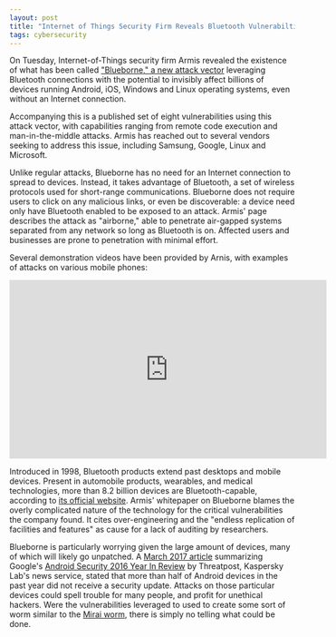 ```yaml
---
layout: post
title: "Internet of Things Security Firm Reveals Bluetooth Vulnerabilties"
tags: cybersecurity
---
```


On Tuesday, Internet-of-Things security firm Armis revealed the existence of what has been called ["Blueborne," a new attack vector](https://www.armis.com/blueborne/) leveraging Bluetooth connections with the potential to invisibly affect billions of devices running Android, iOS, Windows and Linux operating systems, even without an Internet connection.

Accompanying this is a published set of eight vulnerabilities using this attack vector, with capabilities ranging from remote code execution and man-in-the-middle attacks. Armis has reached out to several vendors seeking to address this issue, including Samsung, Google, Linux and Microsoft.

Unlike regular attacks, Blueborne has no need for an Internet connection to spread to devices. Instead, it takes advantage of Bluetooth, a set of wireless protocols used for short-range communications. Blueborne does not require users to click on any malicious links, or even be discoverable: a device need only have Bluetooth enabled to be exposed to an attack. Armis' page describes the attack as "airborne," able to penetrate air-gapped systems separated from any network so long as Bluetooth is on. Affected users and businesses are prone to penetration with minimal effort.

Several demonstration videos have been provided by Arnis, with examples of attacks on various mobile phones:

<div style="text-align:center">
    <iframe width="560" height="315" src="https://www.youtube.com/embed/Az-l90RCns8" frameborder="0"  allowfullscreen></iframe>
</div>

Introduced in 1998, Bluetooth products extend past desktops and mobile devices. Present in automobile products, wearables, and medical technologies, more than 8.2 billion devices are Bluetooth-capable, according to [its official website](https://www.bluetooth.com/what-is-bluetooth-technology/where-to-find-it). Armis' whitepaper on Blueborne blames the overly complicated nature of the technology for the critical vulnerabilities the company found. It cites over-engineering and the "endless replication of facilities and features" as cause for a lack of auditing by researchers.

Blueborne is particularly worrying given the large amount of devices, many of which will likely go unpatched. A [March 2017 article](https://threatpost.com/half-of-android-devices-unpatched-last-year/124511/) summarizing Google's [Android Security 2016 Year In Review](https://source.android.com/security/reports/Google_Android_Security_2016_Report_Final.pdf) by Threatpost, Kaspersky Lab's news service, stated that more than half of Android devices in the past year did not receive a security update. Attacks on those particular devices could spell trouble for many people, and profit for unethical hackers. Were the vulnerabilities leveraged to used to create some sort of worm similar to the [Mirai worm](https://www.wired.com/2016/12/botnet-broke-internet-isnt-going-away/), there is simply no telling what could be done. 